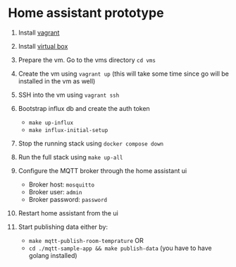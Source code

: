 # Home assistant prototype

1. Install [vagrant](https://developer.hashicorp.com/vagrant/install?product_intent=vagrant)
1. Install [virtual box](https://www.virtualbox.org/wiki/Downloads)
1. Prepare the vm. Go to the vms directory `cd vms`
1. Create the vm using `vagrant up` (this will take some time since go will be installed in the vm as well)
1. SSH into the vm using `vagrant ssh`
1. Bootstrap influx db and create the auth token
   - `make up-influx`
   - `make influx-initial-setup`
1. Stop the running stack using `docker compose down`
1. Run the full stack using `make up-all`
1. Configure the MQTT broker through the home assistant ui

   - Broker host: `mosquitto`
   - Broker user: `admin`
   - Broker password: `password`

1. Restart home assistant from the ui
1. Start publishing data either by:
   - `make mqtt-publish-room-temprature` OR
   - `cd ./mqtt-sample-app && make publish-data` (you have to have golang installed)
